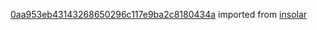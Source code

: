 [0aa953eb43143268650296c117e9ba2c8180434a](https://github.com/insolar/insolar/commit/0aa953eb43143268650296c117e9ba2c8180434a) imported from [insolar](https://github.com/insolar/insolar)
